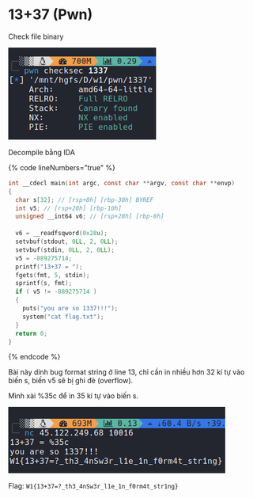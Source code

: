 # 13+37 (Pwn)

Check file binary

![](<../../.gitbook/assets/image (2).png>)

Decompile bằng IDA&#x20;

{% code lineNumbers="true" %}
```c
int __cdecl main(int argc, const char **argv, const char **envp)
{
  char s[32]; // [rsp+0h] [rbp-30h] BYREF
  int v5; // [rsp+20h] [rbp-10h]
  unsigned __int64 v6; // [rsp+28h] [rbp-8h]

  v6 = __readfsqword(0x28u);
  setvbuf(stdout, 0LL, 2, 0LL);
  setvbuf(stdin, 0LL, 2, 0LL);
  v5 = -889275714;
  printf("13+37 = ");
  fgets(fmt, 5, stdin);
  sprintf(s, fmt);
  if ( v5 != -889275714 )
  {
    puts("you are so 1337!!!");
    system("cat flag.txt");
  }
  return 0;
}
```
{% endcode %}

Bài này dính bug format string ở line 13, chỉ cần in nhiều hơn 32 kí tự vào biến s, biến v5 sẽ bị ghi đè (overflow).

Mình xài %35c để in 35 kí tự vào biến s.

![](<../../.gitbook/assets/image (1) (1).png>)

Flag: `W1{13+37=?_th3_4nSw3r_l1e_1n_f0rm4t_str1ng}`
